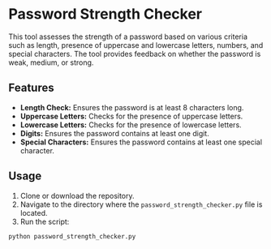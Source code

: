 # Password Strength Checker

This tool assesses the strength of a password based on various criteria such as length, presence of uppercase and lowercase letters, numbers, and special characters. The tool provides feedback on whether the password is weak, medium, or strong.

## Features

- **Length Check:** Ensures the password is at least 8 characters long.
- **Uppercase Letters:** Checks for the presence of uppercase letters.
- **Lowercase Letters:** Checks for the presence of lowercase letters.
- **Digits:** Ensures the password contains at least one digit.
- **Special Characters:** Ensures the password contains at least one special character.

## Usage

1. Clone or download the repository.
2. Navigate to the directory where the `password_strength_checker.py` file is located.
3. Run the script:

```bash
python password_strength_checker.py

